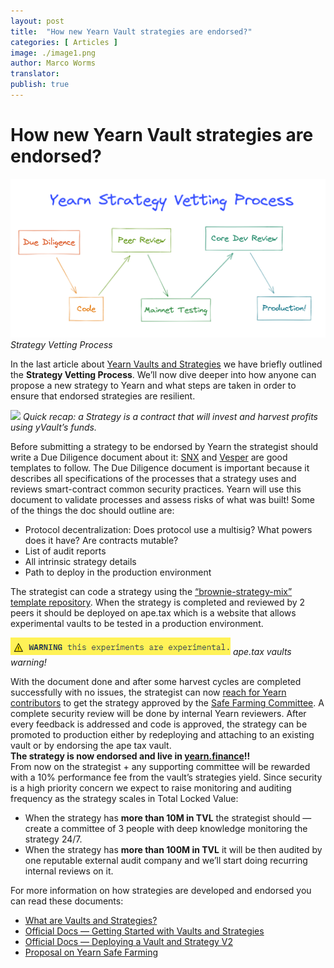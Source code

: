 ```yaml
---
layout: post
title:  "How new Yearn Vault strategies are endorsed?"
categories: [ Articles ]
image: ./image1.png
author: Marco Worms
translator:
publish: true
---
```


# How new Yearn Vault strategies are endorsed?

![](image1.png)
*Strategy Vetting Process*
</br>

In the last article about [Yearn Vaults and Strategies](https://medium.com/iearn/yearn-finance-explained-what-are-vaults-and-strategies-96970560432) we have briefly outlined the **Strategy Vetting Process**. We’ll now dive deeper into how anyone can propose a new strategy to Yearn and what steps are taken in order to ensure that endorsed strategies are resilient.

![](image2.png)
*Quick recap: a Strategy is a contract that will invest and harvest profits using yVault’s funds.*
</br>


Before submitting a strategy to be endorsed by Yearn the strategist should write a Due Diligence document about it: [SNX](https://hackmd.io/0w1RZh7DSc27A9EyzlHbJQ?view) and [Vesper](https://hackmd.io/@Ap_76vwNTg-vxJxbiaLMMQ/SkXEzic7O) are good templates to follow. The Due Diligence document is important because it describes all specifications of the processes that a strategy uses and reviews smart-contract common security practices. Yearn will use this document to validate processes and assess risks of what was built!
Some of the things the doc should outline are:

* Protocol decentralization: Does protocol use a multisig? What powers does it have? Are contracts mutable?
* List of audit reports
* All intrinsic strategy details
* Path to deploy in the production environment

The strategist can code a strategy using the [“brownie-strategy-mix” template repository](https://github.com/yearn/brownie-strategy-mix). When the strategy is completed and reviewed by 2 peers it should be deployed on ape.tax which is a website that allows experimental vaults to be tested in a production environment.

![](image3.png)
*ape.tax vaults warning!*
</br>


With the document done and after some harvest cycles are completed successfully with no issues, the strategist can now [reach for Yearn contributors](https://docs.yearn.finance/developers/v2/DEPLOYMENT#deploying-a-new-strategy) to get the strategy approved by the [Safe Farming Committee](https://gov.yearn.finance/t/introducing-yearn-safe-farming-committee/10533). A complete security review will be done by internal Yearn reviewers.
After every feedback is addressed and code is approved, the strategy can be promoted to production either by redeploying and attaching to an existing vault or by endorsing the ape tax vault.
</br>
**The strategy is now endorsed and live in [yearn.finance](https://yearn.finance/)!!**
</br>
From now on the strategist + any supporting committee will be rewarded with a 10% performance fee from the vault’s strategies yield. Since security is a high priority concern we expect to raise monitoring and auditing frequency as the strategy scales in Total Locked Value:

* When the strategy has **more than 10M in TVL** the strategist should — create a committee of 3 people with deep knowledge monitoring the strategy 24/7.
* When the strategy has **more than 100M in TVL** it will be then audited by one reputable external audit company and we’ll start doing recurring internal reviews on it.

For more information on how strategies are developed and endorsed you can read these documents:
* [What are Vaults and Strategies?](https://medium.com/iearn/yearn-finance-explained-what-are-vaults-and-strategies-96970560432)
* [Official Docs — Getting Started with Vaults and Strategies](https://docs.yearn.finance/developers/v2/getting-started)
* [Official Docs — Deploying a Vault and Strategy V2](https://docs.yearn.finance/developers/v2/DEPLOYMENT)
* [Proposal on Yearn Safe Farming](https://gov.yearn.finance/t/introducing-yearn-safe-farming-committee/10533)
